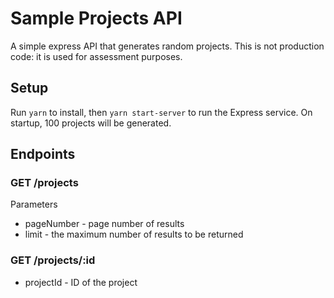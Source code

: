 # Sample Projects API

A simple express API that generates random projects. This is not production code: it is used for assessment purposes.

## Setup

Run `yarn` to install, then `yarn start-server` to run the Express service. On startup, 100 projects will be generated.

## Endpoints

### GET /projects

Parameters

-   pageNumber - page number of results
-   limit - the maximum number of results to be returned

### GET /projects/:id

-   projectId - ID of the project
